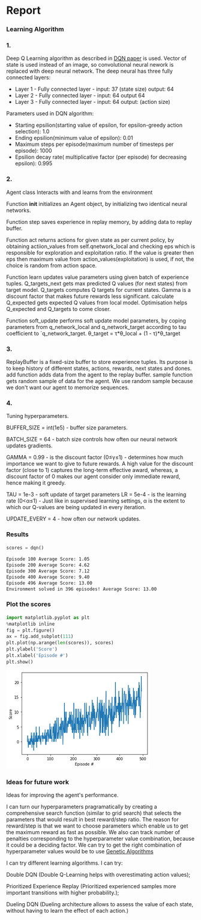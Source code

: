 
# Report


### Learning Algorithm

### 1.
Deep Q Learning algorithm as described in [DQN paper](https://storage.googleapis.com/deepmind-media/dqn/DQNNaturePaper.pdf) is used. Vector of state is used instead of an image, so convolutional neural nework is replaced with deep neural network. The deep neural has three fully connected layers:

* Layer 1 - Fully connected layer - input: 37 (state size) output: 64
* Layer 2 - Fully connected layer - input: 64 output 64
* Layer 3 - Fully connected layer - input: 64 output: (action size)

Parameters used in DQN algorithm:

* Starting epsilion(starting value of epsilon, for epsilon-greedy action selection): 1.0
* Ending epsilion(minimum value of epsilon): 0.01
* Maximum steps per episode(maximum number of timesteps per episode): 1000
* Epsilion decay rate( multiplicative factor (per episode) for decreasing epsilon): 0.995



### 2.
Agent class Interacts with and learns from the environment

Function __init__ initializes an Agent object, by initializing two identical neural networks.

Function step saves experience in replay memory, by adding data to replay buffer.

Function act returns actions for given state as per current policy, by obtaining actiion_values from self.qnetwork_local and checking eps which is responsible for exploration and exploitation ratio. If the value is greater then eps then maximum value from action_values(exploitation) is used, if not, the choice is random from action space.

Function learn updates value parameters using given batch of experience tuples. Q_targets_next gets max predicted Q values (for next states) from target model. Q_targets computes Q targets for current states. Gamma is a discount factor that makes future rewards less significant. calculate Q_expected gets expected Q values from local model. Optimisation helps Q_expected and Q_targets to come closer.

Function soft_update performs soft update model parameters, by coping parameters from q_network_local and q_network_target according to tau coefficient to `q_network_target.
        θ_target = τ*θ_local + (1 - τ)*θ_target


### 3. 
ReplayBuffer is a fixed-size buffer to store experience tuples. Its purpose is to keep history of different states, actions, rewards, next states and dones. add function adds data from the agent to the replay buffer. sample function gets random sample of data for the agent. We use random sample because we don't want our agent to memorize sequences.

### 4.
Tuning hyperparameters.

BUFFER_SIZE = int(1e5) - buffer size parameters.

BATCH_SIZE = 64 - batch size controls how often our neural network updates gradients.

GAMMA = 0.99 - is the discount factor (0≤γ≤1) - determines how much importance we want to give to future rewards. A high value for the discount factor (close to 1) captures the long-term effective award, whereas, a discount factor of 0 makes our agent consider only immediate reward, hence making it greedy.

TAU = 1e-3 - soft update of target parameters
LR = 5e-4 - is the learning rate (0<α≤1) - Just like in supervised learning settings, α is the extent to which our Q-values are being updated in every iteration.

UPDATE_EVERY = 4 - how often our network updates.


### Results


```python
scores = dqn()
```

    Episode 100	Average Score: 1.05
    Episode 200	Average Score: 4.62
    Episode 300	Average Score: 7.12
    Episode 400	Average Score: 9.40
    Episode 496	Average Score: 13.00
    Environment solved in 396 episodes!	Average Score: 13.00


### Plot the scores


```python
import matplotlib.pyplot as plt
%matplotlib inline
fig = plt.figure()
ax = fig.add_subplot(111)
plt.plot(np.arange(len(scores)), scores)
plt.ylabel('Score')
plt.xlabel('Episode #')
plt.show()
```


![png](output_9_0.png)


### Ideas for future work

 Ideas for improving the agent's performance.
 
I can turn our hyperparameters pragramatically by creating a comprehensive search function (similar to grid search) that selects the parameters that would result in best reward/step ratio. The reason for reward/step is that we want to choose parameters which enable us to get the maximum reward as fast as possible. We also can track number of penalties corresponding to the hyperparameter value combination, because it could be a deciding factor. We can try to get the right combination of hyperparameter values would be to use [Genetic Algorithms](https://towardsdatascience.com/deep-neuroevolution-genetic-algorithms-are-a-competitive-alternative-for-training-deep-neural-822bfe3291f5)

I can try different learning algorithms. I can try: 

Double DQN (Double Q-Learning helps with overestimating action values); 

Prioritized Experience Replay (Prioritized experienced samples more important transitions with higher probability.);

Dueling DQN (Dueling architecture allows to assess the value of each state, without having to learn the effect of each action.)


```python

```
